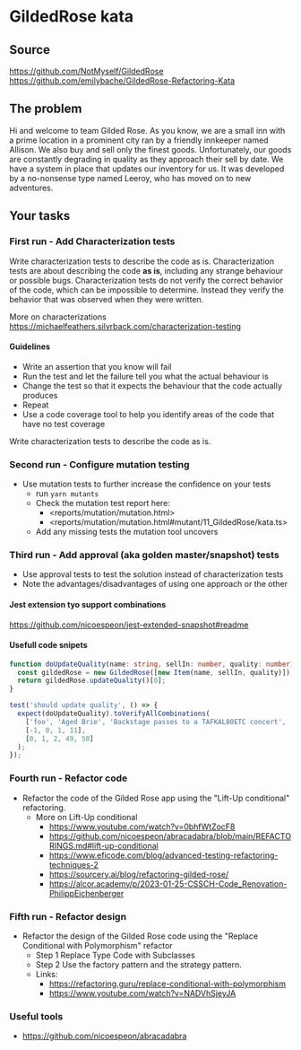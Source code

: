 # GildedRose kata

## Source

<https://github.com/NotMyself/GildedRose>
<https://github.com/emilybache/GildedRose-Refactoring-Kata>

## The problem

Hi and welcome to team Gilded Rose. As you know, we are a small inn with a prime location in a prominent city ran by a friendly innkeeper named Allison. We also buy and sell only the finest goods. Unfortunately, our goods are constantly degrading in quality as they approach their sell by date. We have a system in place that updates our inventory for us. It was developed by a no-nonsense type named Leeroy, who has moved on to new adventures.

## Your tasks

### First run - Add Characterization tests

Write characterization tests to describe the code as is.
Characterization tests are about describing the code **as is**, including any strange behaviour or possible bugs.
Characterization tests do not verify the correct behavior of the code, which can be impossible to determine.
Instead they verify the behavior that was observed when they were written.

More on characterizations <https://michaelfeathers.silvrback.com/characterization-testing>

#### Guidelines

- Write an assertion that you know will fail
- Run the test and let the failure tell you what the actual behaviour is
- Change the test so that it expects the behaviour that the code actually produces
- Repeat
- Use a code coverage tool to help you identify areas of the code that have no test coverage

Write characterization tests to describe the code as is.

### Second run - Configure mutation testing

- Use mutation tests to further increase the confidence on your tests
  - run `yarn mutants`
  - Check the mutation test report here:
    - <reports/mutation/mutation.html>
    - <reports/mutation/mutation.html#mutant/11_GildedRose/kata.ts>
  - Add any missing tests the mutation tool uncovers

### Third run - Add approval (aka golden master/snapshot) tests

- Use approval tests to test the solution instead of characterization tests
- Note the advantages/disadvantages of using one approach or the other

#### Jest extension tyo support combinations

<https://github.com/nicoespeon/jest-extended-snapshot#readme>

#### Usefull code snipets

```typescript
function doUpdateQuality(name: string, sellIn: number, quality: number): Item {
  const gildedRose = new GildedRose([new Item(name, sellIn, quality)]);
  return gildedRose.updateQuality()[0];
}

test('should update quality', () => {
  expect(doUpdateQuality).toVerifyAllCombinations(
    ['foo', 'Aged Brie', 'Backstage passes to a TAFKAL80ETC concert', 'Sulfuras, Hand of Ragnaros'],
    [-1, 0, 1, 11],
    [0, 1, 2, 49, 50]
  );
});
```

### Fourth run - Refactor code

- Refactor the code of the Gilded Rose app using the "Lift-Up conditional" refactoring.
  - More on Lift-Up conditional
    - <https://www.youtube.com/watch?v=0bhfWtZocF8>
    - <https://github.com/nicoespeon/abracadabra/blob/main/REFACTORINGS.md#lift-up-conditional>
    - <https://www.eficode.com/blog/advanced-testing-refactoring-techniques-2>
    - <https://sourcery.ai/blog/refactoring-gilded-rose/>
    - <https://alcor.academy/p/2023-01-25-CSSCH-Code_Renovation-PhilippEichenberger>

### Fifth run - Refactor design

- Refactor the design of the Gilded Rose code using the "Replace Conditional with Polymorphism" refactor
  - Step 1 Replace Type Code with Subclasses
  - Step 2 Use the factory pattern and the strategy pattern.
  - Links:
    - <https://refactoring.guru/replace-conditional-with-polymorphism>
    - <https://www.youtube.com/watch?v=NADVhSjeyJA>

### Useful tools

- <https://github.com/nicoespeon/abracadabra>
